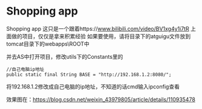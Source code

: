 # Shopping app
Shopping app
这只是一个跟着https://www.bilibili.com/video/BV1xg4y1i7tR  上面做的项目，仅仅是拿来积累经验
如果要使用，请将目录下的atguigu文件放到tomcat目录下的webapps\ROOT中

并去AS中打开项目，修改utils下的Constants里的

```
//自己电脑ip地址
public static final String BASE = "http://192.168.1.2:8080/";
```

将192.168.1.2修改成自己电脑的ip地址，不知道的话cmd输入ipconfig查看

效果图在：https://blog.csdn.net/weixin_43979805/article/details/110935478

